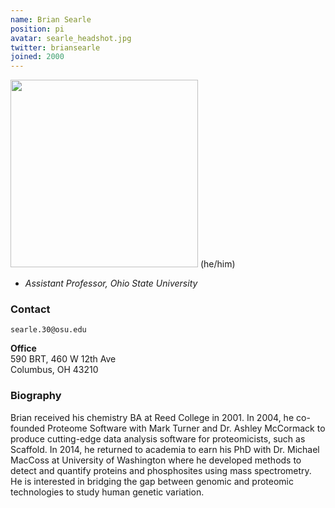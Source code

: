 ```yaml
---
name: Brian Searle
position: pi
avatar: searle_headshot.jpg
twitter: briansearle
joined: 2000
---
```


<img width="300" src="{{site.baseurl}}/images/people/{{page.avatar}}" data-action="zoom">
(he/him)

- _Assistant Professor, Ohio State University_<br>


### Contact

<i class="fa fa-envelope-o"></i> `searle.30@osu.edu`

**Office**<br>
590 BRT, 460 W 12th Ave <br>
Columbus, OH 43210

### Biography

Brian received his chemistry BA at Reed College in 2001. In 2004, he co-founded Proteome Software with Mark Turner and Dr. Ashley McCormack to produce cutting-edge data analysis software for proteomicists, such as Scaffold. In 2014, he returned to academia to earn his PhD with Dr. Michael MacCoss at University of Washington where he developed methods to detect and quantify proteins and phosphosites using mass spectrometry. He is interested in bridging the gap between genomic and proteomic technologies to study human genetic variation. 

